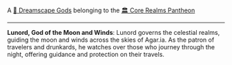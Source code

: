 A [🛐 Dreamscape Gods](../../-dreamscape-gods.md) belonging to the [🏛 Core Realms Pantheon](../../-core-realms-pantheon.md)

---

**Lunord, God of the Moon and Winds**: Lunord governs the celestial realms, guiding the moon and winds across the skies of Agar.ia. As the patron of travelers and drunkards, he watches over those who journey through the night, offering guidance and protection on their travels.